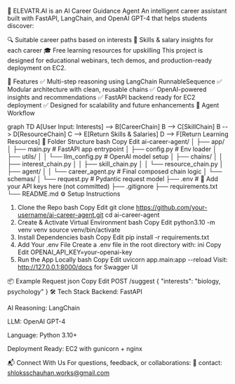 🤖 ELEVATR.AI is an AI Career Guidance Agent
An intelligent career assistant built with FastAPI, LangChain, and OpenAI GPT-4 that helps students discover:

🔍 Suitable career paths based on interests
💼 Skills & salary insights for each career
🎓 Free learning resources for upskilling
This project is designed for educational webinars, tech demos, and production-ready deployment on EC2.

🚀 Features
✅ Multi-step reasoning using LangChain RunnableSequence
✅ Modular architecture with clean, reusable chains
✅ OpenAI-powered insights and recommendations
✅ FastAPI backend ready for EC2 deployment
✅ Designed for scalability and future enhancements
🧠 Agent Workflow

graph TD
    A[User Input: Interests] --> B[CareerChain]
    B --> C[SkillChain]
    B --> D[ResourceChain]
    C --> E[Return Skills & Salaries]
    D --> F[Return Learning Resources]
📁 Folder Structure
bash
Copy
Edit
ai-career-agent/
│
├── app/
│   ├── main.py                  # FastAPI app entrypoint
│   ├── config.py                # Env loader
│   ├── utils/
│   │   └── llm_config.py        # OpenAI model setup
│   ├── chains/
│   │   ├── interest_chain.py
│   │   ├── skill_chain.py
│   │   └── resource_chain.py
│   ├── agent/
│   │   └── career_agent.py      # Final composed chain logic
│   └── schemas/
│       └── request.py           # Pydantic request model
├── .env                         # 🔐 Add your API keys here (not committed)
├── .gitignore
├── requirements.txt
└── README.md
⚙️ Setup Instructions
1. Clone the Repo
bash
Copy
Edit
git clone https://github.com/your-username/ai-career-agent.git
cd ai-career-agent
2. Create & Activate Virtual Environment
bash
Copy
Edit
python3.10 -m venv venv
source venv/bin/activate
3. Install Dependencies
bash
Copy
Edit
pip install -r requirements.txt
4. Add Your .env File
Create a .env file in the root directory with:
ini
Copy
Edit
OPENAI_API_KEY=your-openai-key
5. Run the App Locally
bash
Copy
Edit
uvicorn app.main:app --reload
Visit: http://127.0.0.1:8000/docs for Swagger UI

📦 Example Request
json
Copy
Edit
POST /suggest
{
  "interests": "biology, psychology"
}
🛠️ Tech Stack
Backend: FastAPI

AI Reasoning: LangChain

LLM: OpenAI GPT-4

Language: Python 3.10+

Deployment Ready: EC2 with gunicorn + nginx

📬 Connect With Us
For questions, feedback, or collaborations:
📧 contact: shloksschauhan.works@gmail.com
